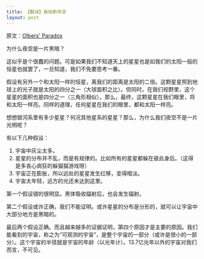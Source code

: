 ```yaml
---
title: 【翻译】奥伯斯佯谬
layout: post
---
```


原文：[Olbers' Paradox](http://math.ucr.edu/home/baez/physics/Relativity/GR/olbers.html)

为什么夜空是一片黑暗？

这似乎是个很蠢的问题。可是如果我们不知道天上的星星也是如我们的太阳一般的恒星也就罢了，一旦知道，我们不免要思考一番。

假设有另外一个和太阳一样的恒星，离我们的距离是太阳的二倍。这颗星星照到地球上的光子就是太阳的四分之一（大球面积之比）。但同时，在我们视野里，这个星星的面积也是四分之一（三角形相似）。那么，最终，这颗星星在我们眼里，将和太阳一样亮。同样的道理，任何星星在我们的眼里，都和太阳一样亮。

想想银河系里有多少星星？何况其他星系的星星？那么，为什么我们夜空不是一片光明呢？

有以下几种假设：

1. 宇宙中灰尘太多。
2. 星星的分布并不乱，而是有规律的。比如所有的星星都躲在彼此身后。（这得是多丧心病狂的躲猫猫游戏呀）
3. 宇宙正在膨胀，所以远处的星星发生红移，变得暗淡。
4. 宇宙太年轻，远方的光还未达到这里。

第一个假设错的很明显。黑体吸收辐射后，也会发生辐射。

第二个假设或许正确，我们不能证明。或许星星的分布是分形的，就可以让宇宙中大部分地方是黑暗的。

最后两个假设正确。而且越来越多的证据证明，第四个原因才是主要的原因。我们能看到的宇宙，称之为“可观测的宇宙”，是整个宇宙的一部分（或许是很小的一部分）。这个宇宙的半径就是宇宙的年龄（以光年计）。13.7亿光年以外的宇宙对我们而言，不可见。